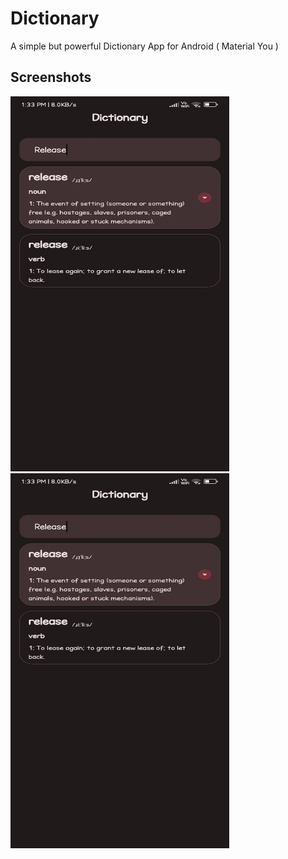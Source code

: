 # Dictionary
A simple but powerful Dictionary App for Android ( Material You )

## Screenshots
<img src=https://raw.githubusercontent.com/adhiraj-ranjan/Dictionary/main/img1.png height=600 width=350>
<img src=https://raw.githubusercontent.com/adhiraj-ranjan/Dictionary/main/img1.png height=600 width=350>
